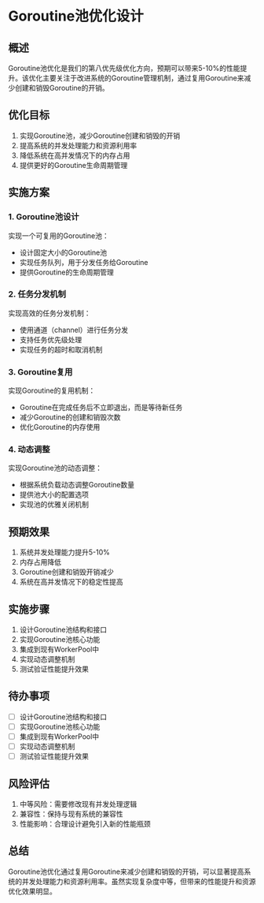 # Goroutine池优化设计

## 概述

Goroutine池优化是我们的第八优先级优化方向，预期可以带来5-10%的性能提升。该优化主要关注于改进系统的Goroutine管理机制，通过复用Goroutine来减少创建和销毁Goroutine的开销。

## 优化目标

1. 实现Goroutine池，减少Goroutine创建和销毁的开销
2. 提高系统的并发处理能力和资源利用率
3. 降低系统在高并发情况下的内存占用
4. 提供更好的Goroutine生命周期管理

## 实施方案

### 1. Goroutine池设计

实现一个可复用的Goroutine池：
- 设计固定大小的Goroutine池
- 实现任务队列，用于分发任务给Goroutine
- 提供Goroutine的生命周期管理

### 2. 任务分发机制

实现高效的任务分发机制：
- 使用通道（channel）进行任务分发
- 支持任务优先级处理
- 实现任务的超时和取消机制

### 3. Goroutine复用

实现Goroutine的复用机制：
- Goroutine在完成任务后不立即退出，而是等待新任务
- 减少Goroutine的创建和销毁次数
- 优化Goroutine的内存使用

### 4. 动态调整

实现Goroutine池的动态调整：
- 根据系统负载动态调整Goroutine数量
- 提供池大小的配置选项
- 实现池的优雅关闭机制

## 预期效果

1. 系统并发处理能力提升5-10%
2. 内存占用降低
3. Goroutine创建和销毁开销减少
4. 系统在高并发情况下的稳定性提高

## 实施步骤

1. 设计Goroutine池结构和接口
2. 实现Goroutine池核心功能
3. 集成到现有WorkerPool中
4. 实现动态调整机制
5. 测试验证性能提升效果

## 待办事项

- [ ] 设计Goroutine池结构和接口
- [ ] 实现Goroutine池核心功能
- [ ] 集成到现有WorkerPool中
- [ ] 实现动态调整机制
- [ ] 测试验证性能提升效果

## 风险评估

1. 中等风险：需要修改现有并发处理逻辑
2. 兼容性：保持与现有系统的兼容性
3. 性能影响：合理设计避免引入新的性能瓶颈

## 总结

Goroutine池优化通过复用Goroutine来减少创建和销毁的开销，可以显著提高系统的并发处理能力和资源利用率。虽然实现复杂度中等，但带来的性能提升和资源优化效果明显。